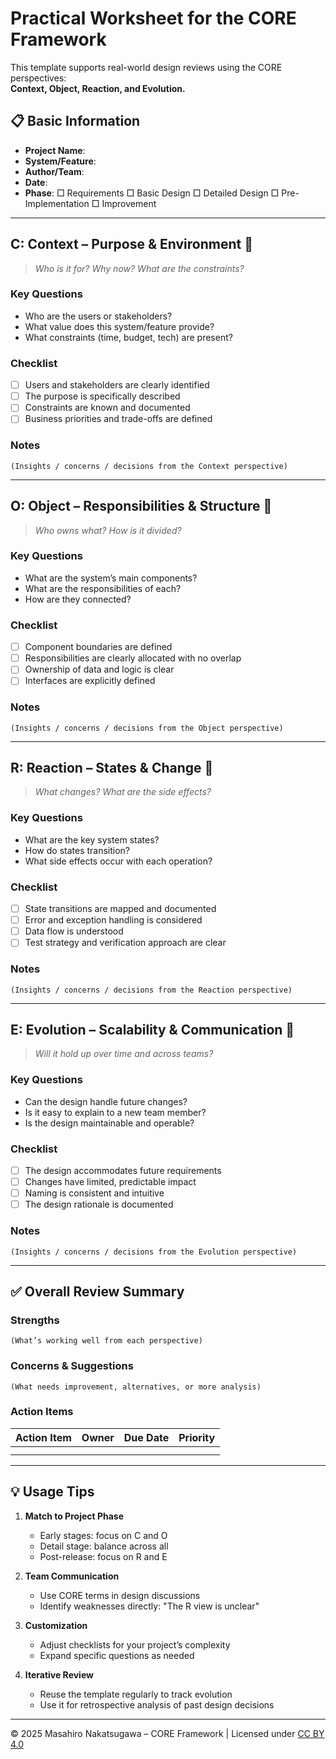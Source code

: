 # Practical Worksheet for the CORE Framework

This template supports real-world design reviews using the CORE perspectives:  
**Context, Object, Reaction, and Evolution.**

## 📋 Basic Information

- **Project Name**:
- **System/Feature**:
- **Author/Team**:
- **Date**:
- **Phase**: □ Requirements  □ Basic Design  □ Detailed Design  □ Pre-Implementation  □ Improvement

---

## C: Context – Purpose & Environment 🎯

> *Who is it for? Why now? What are the constraints?*

### Key Questions
- Who are the users or stakeholders?
- What value does this system/feature provide?
- What constraints (time, budget, tech) are present?

### Checklist
- [ ] Users and stakeholders are clearly identified
- [ ] The purpose is specifically described
- [ ] Constraints are known and documented
- [ ] Business priorities and trade-offs are defined

### Notes

```
(Insights / concerns / decisions from the Context perspective)
```

---

## O: Object – Responsibilities & Structure 🧩

> *Who owns what? How is it divided?*

### Key Questions
- What are the system’s main components?
- What are the responsibilities of each?
- How are they connected?

### Checklist
- [ ] Component boundaries are defined
- [ ] Responsibilities are clearly allocated with no overlap
- [ ] Ownership of data and logic is clear
- [ ] Interfaces are explicitly defined

### Notes

```
(Insights / concerns / decisions from the Object perspective)
```

---

## R: Reaction – States & Change 🔁

> *What changes? What are the side effects?*

### Key Questions
- What are the key system states?
- How do states transition?
- What side effects occur with each operation?

### Checklist
- [ ] State transitions are mapped and documented
- [ ] Error and exception handling is considered
- [ ] Data flow is understood
- [ ] Test strategy and verification approach are clear

### Notes

```
(Insights / concerns / decisions from the Reaction perspective)
```

---

## E: Evolution – Scalability & Communication 🔄

> *Will it hold up over time and across teams?*

### Key Questions
- Can the design handle future changes?
- Is it easy to explain to a new team member?
- Is the design maintainable and operable?

### Checklist
- [ ] The design accommodates future requirements
- [ ] Changes have limited, predictable impact
- [ ] Naming is consistent and intuitive
- [ ] The design rationale is documented

### Notes

```
(Insights / concerns / decisions from the Evolution perspective)
```

---

## ✅ Overall Review Summary

### Strengths

```
(What’s working well from each perspective)
```

### Concerns & Suggestions

```
(What needs improvement, alternatives, or more analysis)
```

### Action Items

| Action Item | Owner | Due Date | Priority |
|-------------|-------|----------|----------|
|             |       |          |          |
|             |       |          |          |

---

## 💡 Usage Tips

1. **Match to Project Phase**
   - Early stages: focus on C and O
   - Detail stage: balance across all
   - Post-release: focus on R and E

2. **Team Communication**
   - Use CORE terms in design discussions
   - Identify weaknesses directly: "The R view is unclear"

3. **Customization**
   - Adjust checklists for your project’s complexity
   - Expand specific questions as needed

4. **Iterative Review**
   - Reuse the template regularly to track evolution
   - Use it for retrospective analysis of past design decisions

---

© 2025 Masahiro Nakatsugawa – CORE Framework | Licensed under [CC BY 4.0](https://creativecommons.org/licenses/by/4.0/)
